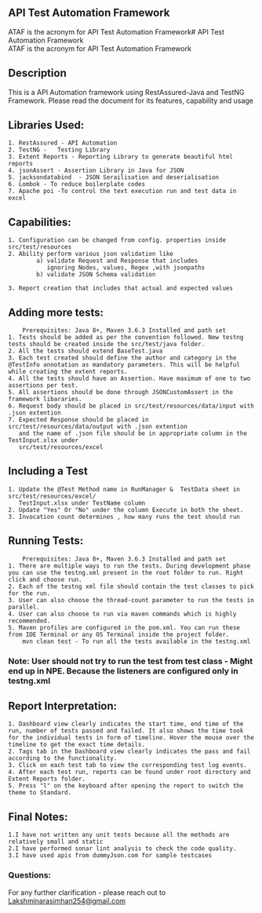 
## API Test Automation Framework   
ATAF is the acronym for API Test Automation Framework# API Test Automation Framework   
ATAF is the acronym for API Test Automation Framework

## Description
This is a API Automation framework using RestAssured-Java and TestNG Framework.
Please read the document for its features, capability and usage 


## Libraries Used:
    1. RestAssured - API Automation
    2. TestNG -   Testing Library
    3. Extent Reports - Reporting Library to generate beautiful html reports
    4. jsonAssert - Assertion Library in Java for JSON
    5. jacksondatabind  - JSON Serailisation and deserialisation
    6. Lombok - To reduce boilerplate codes
    7. Apache poi -To control the text execution run and test data in excel
    

## Capabilities:
    1. Configuration can be changed from config. properties inside src/test/resources
    2. Ability perform various json validation like 
            a) validate Request and Response that includes 
               ignoring Nodes, values, Regex ,with jsonpaths
            b) validate JSON Schema validation
            
    3. Report creation that includes that actual and expected values 

## Adding more tests:
        Prerequisites: Java 8+, Maven 3.6.3 Installed and path set
    1. Tests should be added as per the convention followed. New testng tests should be created inside the src/test/java folder.
    2. All the tests should extend BaseTest.java
    3. Each test created should define the author and category in the @TestInfo annotation as mandatory parameters. This will be helpful while creating the extent reports.
    4. All the tests should have an Assertion. Have maximum of one to two assertions per test.
    5. All assertions should be done through JSONCustomAssert in the framework libararies.
    6. Request body should be placed in src/test/resources/data/input with .json extention
    7. Expected Response should be placed in src/test/resources/data/output with .json extention
       and the name of .json file should be in appropriate column in the TestInput.xlsx under
       src/test/resources/excel

## Including a Test 
    1. Update the @Test Method name in RunManager &  TestData sheet in src/test/resources/excel/
       TestInput.xlsx under TestName column 
    2. Update "Yes" Or "No" under the column Execute in both the sheet.
    3. Invocation count determines , how many runs the test should run

## Running Tests:
        Prerequisites: Java 8+, Maven 3.6.3 Installed and path set
    1. There are multiple ways to run the tests. During development phase you can use the testng.xml present in the root folder to run. Right click and choose run.
    2. Each of the testng xml file should contain the test classes to pick for the run.
    3. User can also choose the thread-count parameter to run the tests in parallel.
    4. User can also choose to run via maven commands which is highly recommended.
    5. Maven profiles are configured in the pom.xml. You can run these from IDE Terminal or any OS Terminal inside the project folder.
        mvn clean test - To run all the tests available in the testng.xml

### Note: User should not try to run the test from test class - Might end up in NPE. Because the listeners are configured only in testng.xml


## Report Interpretation:
    1. Dashboard view clearly indicates the start time, end time of the run, number of tests passed and failed. It also shows the time took for the individual tests in form of timeline. Hover the mouse over the timeline to get the exact time details.
    2. Tags tab in the Dashboard view clearly indicates the pass and fail according to the functionality.
    3. Click on each test tab to view the corresponding test log events.
    4. After each test run, reports can be found under root directory and Extent Reports folder.
    5. Press "l" on the keyboard after opening the report to switch the theme to Standard.


## Final Notes:
    1.I have not written any unit tests because all the methods are relatively small and static
    2.I have performed sonar lint analysis to check the code quality.
    3.I have used apis from dummyJson.com for sample testcases 

### Questions:
For any further clarification - please reach out to Lakshminarasimhan254@gmail.com

    
